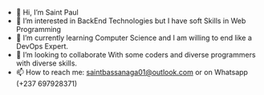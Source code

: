 - 👋 Hi, I’m Saint Paul
- 👀 I’m interested in BackEnd Technologies but I have soft Skills in Web Programming
- 🌱 I’m currently learning Computer Science and I am willing to end like a DevOps Expert.
- 💞️ I’m looking to collaborate With some coders and diverse programmers with diverse skills.
- 📫 How to reach me: saintbassanaga01@outlook.com or on Whatsapp (+237 697928371)

<!---
0xsaintbassanaga/0xsaintbassanaga is a ✨ special ✨ repository because its `README.md` (this file) appears on your GitHub profile.
You can click the Preview link to take a look at your changes.
--->
